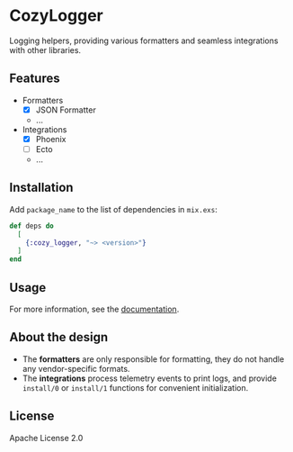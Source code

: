# CozyLogger

<!-- MDOC -->

Logging helpers, providing various formatters and seamless integrations with other libraries.

## Features

- Formatters
  - [x] JSON Formatter
  - ...
- Integrations
  - [x] Phoenix
  - [ ] Ecto
  - ...

## Installation

Add `package_name` to the list of dependencies in `mix.exs`:

```elixir
def deps do
  [
    {:cozy_logger, "~> <version>"}
  ]
end
```

## Usage

For more information, see the [documentation](https://hexdocs.pm/cozy_logger).

## About the design

- The **formatters** are only responsible for formatting, they do not handle any vendor-specific formats.
- The **integrations** process telemetry events to print logs, and provide `install/0` or `install/1` functions for convenient initialization.

## License

Apache License 2.0
